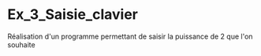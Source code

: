 # Ex_3_Saisie_clavier
Réalisation  d'un programme permettant de saisir la puissance de 2 que l'on souhaite
